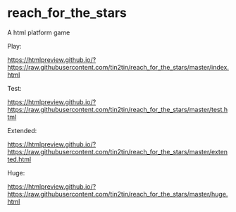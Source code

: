 # reach_for_the_stars
A html platform game

Play:

https://htmlpreview.github.io/?https://raw.githubusercontent.com/tin2tin/reach_for_the_stars/master/index.html

Test:

https://htmlpreview.github.io/?https://raw.githubusercontent.com/tin2tin/reach_for_the_stars/master/test.html

Extended:

https://htmlpreview.github.io/?https://raw.githubusercontent.com/tin2tin/reach_for_the_stars/master/extented.html


Huge:

https://htmlpreview.github.io/?https://raw.githubusercontent.com/tin2tin/reach_for_the_stars/master/huge.html
